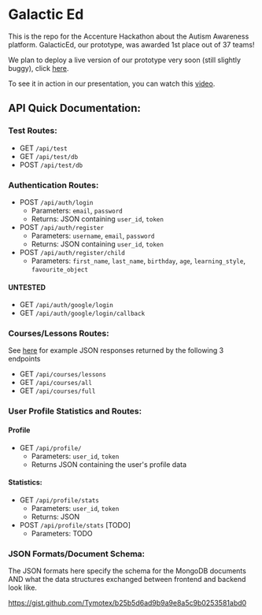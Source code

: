# Galactic Ed

This is the repo for the Accenture Hackathon about the Autism Awareness platform. GalacticEd, our prototype, was awarded 1st place out of 37 teams!

We plan to deploy a live version of our prototype very soon (still slightly buggy), click <a href="https://galactic-ed.xyz">here</a>.

To see it in action in our presentation, you can watch this <a href="https://www.youtube.com/watch?v=uWQ4hUP4L0k">video</a>.

## API Quick Documentation:

### Test Routes:

-   GET `/api/test`
-   GET `/api/test/db`
-   POST `/api/test/db`

### Authentication Routes:

-   POST `/api/auth/login`
    -   Parameters: `email`, `password`
    -   Returns: JSON containing `user_id`, `token`
-   POST `/api/auth/register`
    -   Parameters: `username`, `email`, `password`
    -   Returns: JSON containing `user_id`, `token`
-   POST `/api/auth/register/child`
	- Parameters: `first_name`, `last_name`, `birthday`, `age`, `learning_style`, `favourite_object`

#### UNTESTED
-   GET `/api/auth/google/login`
-   GET `/api/auth/google/login/callback`

### Courses/Lessons Routes:

See <a href="https://gist.github.com/Tymotex/b25b5d6ad9b9a9e8a5c9b0253581abd0">here</a> for example JSON responses returned by the following 3 endpoints
-   GET `/api/courses/lessons`
-   GET `/api/courses/all`
-   GET `/api/courses/full`

### User Profile Statistics and Routes:

#### Profile
- GET `/api/profile/`
	- Parameters: `user_id`, `token`
	- Returns JSON containing the user's profile data

#### Statistics:
- GET `/api/profile/stats`
    - Parameters: `user_id`, `token`
	- Returns: JSON 
- POST `/api/profile/stats`    [TODO]	
	- Parameters: TODO


### JSON Formats/Document Schema:
The JSON formats here specify the schema for the MongoDB documents AND what the data structures exchanged between frontend and backend look like.

https://gist.github.com/Tymotex/b25b5d6ad9b9a9e8a5c9b0253581abd0



<!-- #### Lessons:
The JSON formats here specify the schema for MongoDB documents.

Sample:
```
{
    "_id": "123asdf",
    "course": "shapes",
    "lesson": "What's that Shape?",
    "prompt": "Select the square in each question to pass!",
    "questions": [
        {
            "shapes": [{ "shape": "square", "colour": 0 }],
            "correctShape": "square",
            "difficulty": 1,
            "averageTime": 3,
        },
        {
            "shapes": [
                { "shape": "square", "colour": 0 },
                { "shape": "circle", "colour": 200 },
            ],
            "correctShape": "square",
            "difficulty": 1,
            "averageTime": 5,
        },
        {
            "shapes": [
                { "shape": "square", "colour": 0 },
                { "shape": "rectangle", "colour": 45 },
                { "shape": "rectangle", "colour": 300 },
            ],
            "correctShape": "square",
            "difficulty": 2,
            "averageTime": 6,
        },
    ],
}
```

#### Lesson Outcome:
Every lesson, upon completion, should produce a summary in this format.

Sample:
```
{
    "lessonId": "shapes-lvl-1",
    "lessonName": "What's that Shape?",
    "questions": [
        {
            "questionId": "square",
            "incorrectClicks": 12,
            "startTime": "sometimestring",
            "endTime": "endtimestring",
        },
        ...
    ]
}
```

#### Courses Simple List:
Format for an array of all courses available.

Sample:
```
[
  {
    "title": "shapes",
    "image": "/shapesHeader.png",
    "description": "Let's learn about the world of shapes!",
    "lessons": [
      {
        "level": "1",
        "title": "Matching Shapes",
        "description": "Choose the right shape, between two!",
      },
      {
        "level": "2",
        "title": "Matching Shapes",
        "description":
          "Choose the right shape, but this time with multiple other shapes!",
      },
      {
        "level": "3",
        "title": "Match Harder Shapes",
        "description": "Choose the right shape, among a few other shapes!",
      },
    ],
  },
  ...
]
```

#### Performance Statistics
Format for an array of a user's performance across all categories.

Sample:
```
[
  {
    "label": "Shapes",
    "data": [
      39, 40, 42, 45, 47, 41, 44, 40, 55, 58, 60, 55, 58, 61, 62, 57, 65, 68, 69, 75, 74, 72, 75, 77, 78, 79, 80, 75, 72, 82, 85, 90, 91
    ],
    "lastMonthChange": "24%",
    "lastWeekChange": "31%",
    "times": [                   // How long the user spent on this category
      {
        "label": "This Month",
        "data": 22.7,              
      },
      {
        "label": "This Week",
        "data": 4.28,
      },
    ]
  },
  ...
];
```







### Problem Statement

![Problem statement](https://raw.githubusercontent.com/kishek2000/accentureHackathon/master/images/problem-statement.png)

Note: HarukaMa is Tim Zhang -->
